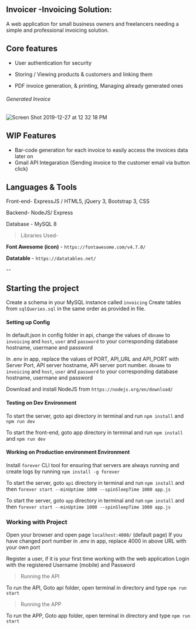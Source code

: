 ## **Invoicer -Invoicing Solution:**

A web application for small business owners and freelancers needing a simple and professional invoicing solution.
## Core features

- User authentication for security

- Storing / Viewing products & customers and linking them

- PDF invoice generation, & printing, Managing already generated ones

###### Generated Invoice
![Screen Shot 2019-12-27 at 12 32 18 PM](https://user-images.githubusercontent.com/23554810/71531752-fba71480-28a4-11ea-9d7a-bc72b2e535ab.png)


## WIP Features
- Bar-code generation for each invoice to easily access the invoices data later on
- Gmail API Integaration (Sending invoice to the customer email via button click)

## Languages &amp; Tools

Front-end- ExpressJS / HTML5, jQuery 3, Bootstrap 3, CSS

Backend- NodeJS/ Express

Database - MySQL 8

> Libraries Used-

**Font Awesome (icon)** - `https://fontawesome.com/v4.7.0/`

**Datatable** - `https://datatables.net/`

--

## Starting the project
Create a schema in your MySQL instance called `invoicing`
Create tables from `sqlQueries.sql` in the same order as provided in file.

#### Setting up Config
In default.json in config folder in api, change the values of `dbname` to `invoicing` and `host`, `user` and `password` to your corresponding database hostname, usermane and password

In .env in app, replace the values of PORT, API_URL and API_PORT with Server Port, API server hostname, API server port number. 
`dbname` to `invoicing` and `host`, `user` and `password` to your corresponding database hostname, usermane and password

Download and install NodeJS from `https://nodejs.org/en/download/`

#### Testing on Dev Environment
To start the server, goto api directory in terminal and run `npm install` and `npm run dev`

To start the front-end, goto app directory in terminal and run `npm install` and `npm run dev`

#### Working on Production environment Environment
Install `forever` CLI tool for ensuring that servers are always running and create logs by running `npm install -g forever`

To start the server, goto `api` directory in terminal and run `npm install` and then
 `forever start --minUptime 1000 --spinSleepTime 1000 app.js`

To start the server, goto `app` directory in terminal and run `npm install` and then
 `forever start --minUptime 1000 --spinSleepTime 1000 app.js`

### Working with Project
Open your browser and open page `localhost:4000/` (default page)
If you have changed port number in .env in app, replace 4000 in above URL with your own port

Register a user, if it is your first time working with the web application
Login with the registered Username (mobile) and Password 

> Running the API

To run the API, Goto api folder, open terminal in directory and type `npm run start`

> Running the APP

To run the APP, Goto app folder, open terminal in directory and type `npm run start`
